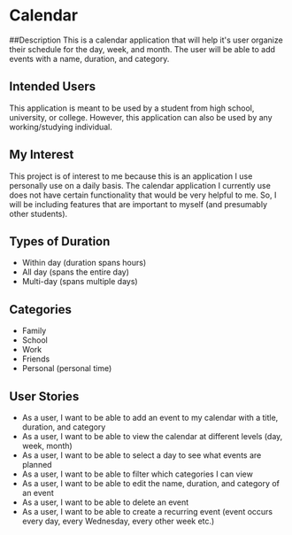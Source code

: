 # Calendar

##Description
This is a calendar application that will help it's user organize their schedule 
for the day, week, and month. The user will be able to add events with a 
name, duration, and category. 

## Intended Users

This application is meant to be used by a student from high school, 
university, or college. However, this application can also be used by any 
working/studying individual.

## My Interest

This project is of interest to me because this is an application I use 
personally use on a daily basis. The calendar application I currently use
does not have certain functionality that would be very helpful to me. So,
I will be including features that are important to myself (and presumably 
other students).

## Types of Duration
- Within day (duration spans hours)
- All day (spans the entire day)
- Multi-day (spans multiple days)

## Categories
- Family
- School
- Work
- Friends
- Personal (personal time)

## User Stories 
- As a user, I want to be able to add an event to my calendar with a title, duration, and category
- As a user, I want to be able to view the calendar at different levels (day, week, month)
- As a user, I want to be able to select a day to see what events are planned
- As a user, I want to be able to filter which categories I can view
- As a user, I want to be able to edit the name, duration, and category of an event
- As a user, I want to be able to delete an event
- As a user, I want to be able to create a recurring event (event occurs every day, every Wednesday,
every other week etc.)
